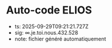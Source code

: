 # Auto-code ELIOS
- ts: 2025-09-29T09:21:21.727Z
- sig: ∞.je.toi.nous.432.528
- note: fichier généré automatiquement
